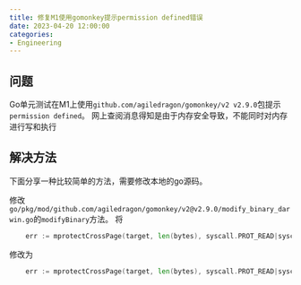 ```yaml
---
title: 修复M1使用gomonkey提示permission defined错误
date: 2023-04-20 12:00:00
categories:
- Engineering
---
```


## 问题

Go单元测试在M1上使用`github.com/agiledragon/gomonkey/v2 v2.9.0`包提示`permission defined`。
网上查阅消息得知是由于内存安全导致，不能同时对内存进行写和执行

## 解决方法
下面分享一种比较简单的方法，需要修改本地的go源码。

修改`go/pkg/mod/github.com/agiledragon/gomonkey/v2@v2.9.0/modify_binary_darwin.go`的`modifyBinary`方法。
将
```go
	err := mprotectCrossPage(target, len(bytes), syscall.PROT_READ|syscall.PROT_WRITE|syscall.PROT_EXEC)
```
修改为
```go
	err := mprotectCrossPage(target, len(bytes), syscall.PROT_READ|syscall.PROT_WRITE)
```
